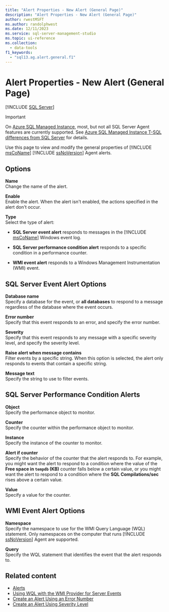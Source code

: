 ```yaml
---
title: "Alert Properties - New Alert (General Page)"
description: "Alert Properties - New Alert (General Page)"
author: rwestMSFT
ms.author: randolphwest
ms.date: 12/11/2023
ms.service: sql-server-management-studio
ms.topic: ui-reference
ms.collection:
  - data-tools
f1_keywords:
  - "sql13.ag.alert.general.f1"
---
```


# Alert Properties - New Alert (General Page)

[!INCLUDE [SQL Server](../includes/applies-to-version/sqlserver.md)]

> [!IMPORTANT]  
> On [Azure SQL Managed Instance](/azure/sql-database/sql-database-managed-instance), most, but not all SQL Server Agent features are currently supported. See [Azure SQL Managed Instance T-SQL differences from SQL Server](/azure/sql-database/sql-database-managed-instance-transact-sql-information#sql-server-agent) for details.

Use this page to view and modify the general properties of [!INCLUDE [msCoName](../includes/msconame-md.md)] [!INCLUDE [ssNoVersion](../includes/ssnoversion-md.md)] Agent alerts.

## Options

**Name**  
Change the name of the alert.

**Enable**  
Enable the alert. When the alert isn't enabled, the actions specified in the alert don't occur.

**Type**  
Select the type of alert:

- **SQL Server event alert** responds to messages in the [!INCLUDE [msCoName](../includes/msconame-md.md)] Windows event log.

- **SQL Server performance condition alert** responds to a specific condition in a performance counter.

- **WMI event alert** responds to a Windows Management Instrumentation (WMI) event.

## SQL Server Event Alert Options

**Database name**  
Specify a database for the event, or **all databases** to respond to a message regardless of the database where the event occurs.

**Error number**  
Specify that this event responds to an error, and specify the error number.

**Severity**  
Specify that this event responds to any message with a specific severity level, and specify the severity level.

**Raise alert when message contains**  
Filter events by a specific string. When this option is selected, the alert only responds to events that contain a specific string.

**Message text**  
Specify the string to use to filter events.

## SQL Server Performance Condition Alerts

**Object**  
Specify the performance object to monitor.

**Counter**  
Specify the counter within the performance object to monitor.

**Instance**  
Specify the instance of the counter to monitor.

**Alert if counter**  
Specify the behavior of the counter that the alert responds to. For example, you might want the alert to respond to a condition where the value of the **Free space in `tempdb` (KB)** counter falls below a certain value, or you might want the alert to respond to a condition where the **SQL Compilations/sec** rises above a certain value.

**Value**  
Specify a value for the counter.

## WMI Event Alert Options

**Namespace**  
Specify the namespace to use for the WMI Query Language (WQL) statement. Only namespaces on the computer that runs [!INCLUDE [ssNoVersion](../includes/ssnoversion-md.md)] Agent are supported.

**Query**  
Specify the WQL statement that identifies the event that the alert responds to.

## Related content

- [Alerts](alerts.md)
- [Using WQL with the WMI Provider for Server Events](/sql/relational-databases/wmi-provider-server-events/using-wql-with-the-wmi-provider-for-server-events)
- [Create an Alert Using an Error Number](create-an-alert-using-an-error-number.md)
- [Create an Alert Using Severity Level](create-an-alert-using-severity-level.md)
